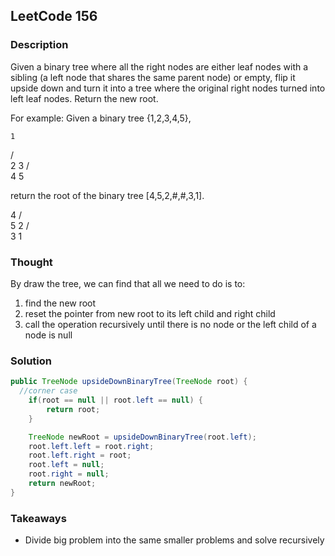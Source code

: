 ## LeetCode 156

### Description
Given a binary tree where all the right nodes are either leaf nodes with a sibling (a left node that shares the same parent node) or empty, flip it upside down and turn it into a tree where the original right nodes turned into left leaf nodes. Return the new root.

For example:
Given a binary tree {1,2,3,4,5},

    1
   / \
  2   3
 / \
4   5


return the root of the binary tree [4,5,2,#,#,3,1].

   4
  / \
 5   2
    / \
   3   1  

### Thought
By draw the tree, we can find that all we need to do is to:
1. find the new root
2. reset the pointer from new root to its left child and right child
3. call the operation recursively until there is no node or the left child of a node is null

### Solution
```java
public TreeNode upsideDownBinaryTree(TreeNode root) {
  //corner case
    if(root == null || root.left == null) {
        return root;
    }

    TreeNode newRoot = upsideDownBinaryTree(root.left);
    root.left.left = root.right;   
    root.left.right = root;  
    root.left = null;
    root.right = null;
    return newRoot;
}
```

### Takeaways
* Divide big problem into the same smaller problems and solve recursively
